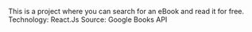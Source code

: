 This is a project where you can search for an eBook and read it for free.
Technology: React.Js
Source: Google Books API
